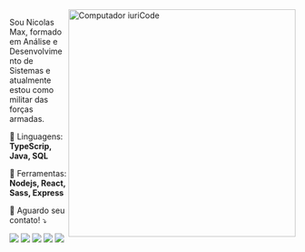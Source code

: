 <img src="https://raw.githubusercontent.com/MicaelliMedeiros/micaellimedeiros/master/image/computer-illustration.png" min-width="400px" max-width="400px" width="400px" align="right" alt="Computador iuriCode">

<p align="left"> 
  Sou Nicolas Max, formado em Análise e Desenvolvimento de Sistemas e atualmente estou como militar das forças armadas.
</p>

<p align="left">
  🦄 Linguagens: <strong>TypeScrip, Java, SQL</strong>
</p>

<p align="left">
  💼 Ferramentas: <strong>Nodejs, React, Sass, Express</strong>
</p>

<p align="left">
  💌 Aguardo seu contato! ⤵️
</p>

<p align="left">
  <a href="mailto:nicolasfsa10@gmail.com" alt="Gmail">
  <img src="https://img.shields.io/badge/-Gmail-FF0000?style=flat-square&labelColor=FF0000&logo=gmail&logoColor=white&link=nicolasfsa10@gmail.com" /></a>

  <a href="nicolas-max-81147017" alt="Linkedin">
  <img src="https://img.shields.io/badge/-Linkedin-0e76a8?style=flat-square&logo=Linkedin&logoColor=white&link=www.linkedin.com/in/nicolas-max-81147017a" /></a>

  <a href="api.whatsapp.com/send?phone=5561996599998&text=Ol%C3%A1%2C%20tudo%20bem%3F%20Consegui%20seu%20contato%20no%20GitHub%20e%20a%20minha%20d%C3%BAvida%20%C3%A9%3A" alt="WhatsApp">
  <img src="https://img.shields.io/badge/-WhatsApp-25d366?style=flat-square&labelColor=25d366&logo=whatsapp&logoColor=white&https://api.whatsapp.com/send?phone=5561996599998&text=Ol%C3%A1%2C%20tudo%20bem%3F%20Consegui%20seu%20contato%20no%20GitHub%20e%20a%20minha%20d%C3%BAvida%20%C3%A9%3A"/></a>

  <a href="https://www.facebook.com/nicolas.max.3367" alt="Facebook">
  <img src="https://img.shields.io/badge/-Facebook-3b5998?style=flat-square&labelColor=3b5998&logo=facebook&logoColor=white&link=https://www.facebook.com/nicolas.max.3367"/></a>

  <a href="https://www.instagram.com/_nicolasmax_/" alt="Instagram">
  <img src="https://img.shields.io/badge/-Instagram-DF0174?style=flat-square&labelColor=DF0174&logo=instagram&logoColor=white&link=https://www.instagram.com/_nicolasmax_/"/></a>
</p>  
